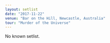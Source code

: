 ```yaml
---
layout: setlist
date: "2017-11-22"
venue: "Bar on the Hill, Newcastle, Australia"
tour: "Murder of the Universe"
---
```


No known setlist.
